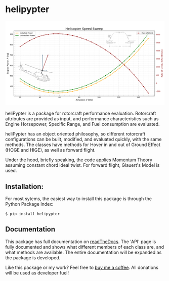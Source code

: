 # helipypter

![alt text](docs\img\banner.png "helipypter")

heliPypter is a package for rotorcraft performance evaluation. Rotorcraft attributes are provided as input, 
and performance characteristics such as Engine Horsepower, Specific Range, and Fuel consumption are evaluated.

heliPypter has an object oriented philosophy, so different rotorcraft configurations can be built, modified,
and evaluated quickly, with the same methods. The classes have methods for Hover in and out of Ground Effect
(HOGE and HIGE), as well as forward flight.

Under the hood, briefly speaking, the code applies Momentum Theory assuming constant chord ideal twist. 
For forward flight, Glauert's Model is used.

## Installation:

For most sytems, the easiest way to install this package is through the Python Package Index:

```
$ pip install helipypter
```

## Documentation

This package has full documentation on [readTheDocs](https://helipypter.readthedocs.io/). The 'API' page is fully documented and shows
what different members of each class are, and what methods are available. The entire documentation will be
expanded as the package is developed.


Like this package or my work? Feel free to [buy me a coffee](https://www.buymeacoffee.com/czarified).
All donations will be used as developer fuel!
